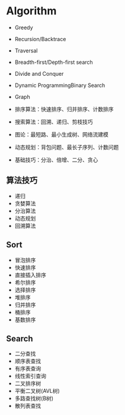 # Algorithm
* Greedy
* Recursion/Backtrace
* Traversal
* Breadth-first/Depth-first search
* Divide and Conquer
* Dynamic ProgrammingBinary Search
* Graph

* 排序算法：快速排序、归并排序、计数排序
* 搜索算法：回溯、递归、剪枝技巧
* 图论：最短路、最小生成树、网络流建模
* 动态规划：背包问题、最长子序列、计数问题
* 基础技巧：分治、倍增、二分、贪心
## 
## 算法技巧
* 递归
* 贪婪算法
* 分治算法
* 动态规划
* 回溯算法
## Sort
* 冒泡排序	
* 快速排序	
* 直接插入排序	
* 希尔排序	  
* 选择排序
* 堆排序	 
* 归并排序	
* 桶排序	
* 基数排序
## Search
* 二分查找
* 顺序表查找
* 有序表查询
* 线性索引查询
* 二叉排序树
* 平衡二叉树(AVL树)
* 多路查找树(B树)
* 散列表查找
